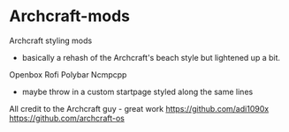 # Archcraft-mods
Archcraft styling  mods
 - basically a rehash of the Archcraft's beach style but lightened up a bit. 
 
 Openbox
 Rofi
 Polybar
 Ncmpcpp
 - maybe throw in a custom startpage styled along the same lines
 
 All credit to the Archcraft guy - great work  https://github.com/adi1090x  https://github.com/archcraft-os
